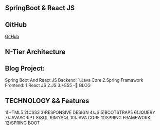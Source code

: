 ## SpringBoot & React JS

## GitHub
[GitHub](https://github.com/arzumozcan123)

## N-Tier Architecture

## Blog Project:
Spring Boot And React JS
Backend: 
1.Java Core
2.Spring Framework
Frontend: 
1.React JS 
2.JS 
3.+ES5
-🎁 BLOG

## TECHNOLOGY && Features
1)HTML5
2)CSS3
3)RESPONSIVE DESIGN
4)JS
5)BOOTSTRAP5
6)JQUERY
7)JAVASCRIPT
8)SQL
9)MYSQL
10)JAVA CORE
11)SPRING FRAMEWORK
12)SPRING BOOT


